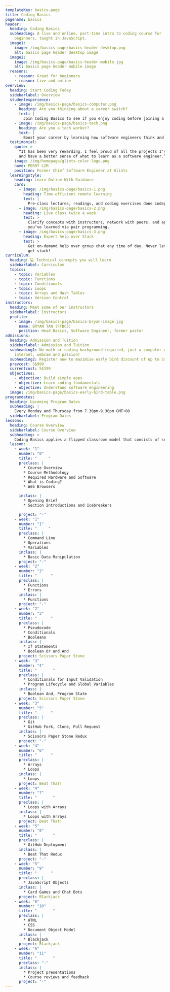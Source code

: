```yaml
---
templateKey: basics-page
title: Coding Basics
pagename: basics
header:
  heading: Coding Basics
  subheading: A live and online, part-time intro to coding course for
    beginners, taught in JavaScript.
  image1:
    image: /img/basics-page/basics-header-desktop.png
    alt: basics page header desktop image
  image2:
    image: /img/basics-page/basics-header-mobile.jpg
    alt: basics page header mobile image
  reasons:
    - reason: Great for beginners
    - reason: Live and online
overview:
  heading: Start Coding Today
  sidebarlabel: Overview
  studentexperience:
    - image: /img/basics-page/basics-computer.png
      heading: Are you thinking about a career switch?
      text: |
        Join Coding Basics to see if you enjoy coding before joining a bootcamp.
    - image: /img/basics-page/basics-tech.png
      heading: Are you a tech worker?
      text: |
        Boost your career by learning how software engineers think and work.
  testimonial:
    quote: >
      “It has been very rewarding. I feel proud of all the projects I've done
      and have a better sense of what to learn as a software engineer.”
    image: /img/homepage/glints-color-logo.png
    name: PERRY LIM
    position: Former Chief Software Engineer at Glints
  learningstyle:
    heading: Learn Online With Guidance
    card:
      - image: /img/basics-page/basics-1.png
        heading: Time-efficient remote learning
        text: |
          Pre-class lectures, readings, and coding exercises done independently.
      - image: /img/basics-page/basics-2.png
        heading: Live class twice a week
        text: >
          Clarify concepts with instructors, network with peers, and apply what
          you’ve learned via pair programming.
      - image: /img/basics-page/basics-3.png
        heading: Expert help over Slack
        text: >
          Get on-demand help over group chat any time of day. Never let yourself
          get stuck!
curriculum:
  heading: 💻 Technical concepts you will learn
  sidebarlabel: Curriculum
  topics:
    - topic: Variables
    - topic: Functions
    - topic: Conditionals
    - topic: Loops
    - topic: Arrays and Hash Tables
    - topic: Version Control
instructors:
  heading: Meet some of our instructors
  sidebarlabel: Instructors
  profile:
    - image: /img/basics-page/basics-bryan-image.jpg
      name: BRYAN TAN (FTBC5)
      position: Head Basics, Software Engineer, former pastor
admissions:
  heading: Admission and Tuition
  sidebarlabel: Admission and Tuition
  subheading1: No math or coding background required, just a computer with
    internet, webcam and passion!
  subheading2: Register now to maximise early bird discount of up to S$40! Discounted price reflected on checkout. Tuition is fully refundable until course admissions deadline.
  prevcost: S$999
  currentcost: S$199
  objectives:
    - objective: Build simple apps
    - objective: Learn coding fundamentals
    - objective: Understand software engineering
  image: /img/basics-page/basics-early-bird-table.png
programdates:
  heading: Upcoming Program Dates
  subheading: |
    Every Monday and Thursday from 7.30pm-9.30pm GMT+08
  sidebarlabel: Program Dates
lessons:
  heading: Course Overview
  sidebarlabel: Course Overview
  subheading: >
    Coding Basics applies a flipped classroom model that consists of self-learning before class and pair exercises during class. Refer to our [course curriculum](https://basics.rocketacademy.co/) for more information.
  lesson:
    - week: "1"
      number: "0"
      title: "     "
      preclass: |
        * Course Overview
        * Course Methodology
        * Required Hardware and Software
        * What is Coding?
        * Web Browsers

      inclass: |
        * Opening Brief
        * Section Introductions and Icebreakers

      project: "-"
    - week: "1"
      number: "1"
      title: "     "
      preclass: |
        * Command Line
        * Operations
        * Variables
      inclass: |
        * Basic Data Manipulation
      project: "-"
    - week: "2"
      number: "2"
      title: "      "
      preclass: |
        * Functions
        * Errors
      inclass: |
        * Functions
      project: "-"
    - week: "2"
      number: "3"
      title: "      "
      preclass: |
        * Pseudocode
        * Conditionals
        * Booleans
      inclass: |
        * If Statements
        * Boolean Or and And
      project: Scissors Paper Stone
    - week: "3"
      number: "4"
      title: "       "
      preclass: |
        * Conditionals for Input Validation
        * Program Lifecycle and Global Variables
      inclass: |
        * Boolean And, Program State
      project: Scissors Paper Stone
    - week: "3"
      number: "5"
      title: "      "
      preclass: |
        * Git
        * GitHub Fork, Clone, Pull Request
      inclass: |
        * Scissors Paper Stone Redux
      project: "-"
    - week: "4"
      number: "6"
      title: "      "
      preclass: |
        * Arrays
        * Loops
      inclass: |
        * Loops
      project: Beat That!
    - week: "4"
      number: "7"
      title: "       "
      preclass: |
        * Loops with Arrays
      inclass: |
        * Loops with Arrays
      project: Beat That!
    - week: "5"
      number: "8"
      title: "       "
      preclass: |
        * GitHub Deployment
      inclass: |
        * Beat That Redux
      project: "-"
    - week: "5"
      number: "9"
      title: "      "
      preclass: |
        * JavaScript Objects
      inclass: |
        * Card Games and Chat Bots
      project: Blackjack
    - week: "6"
      number: "10"
      title: "       "
      preclass: |
        * HTML
        * CSS
        * Document Object Model
      inclass: |
        * Blackjack
      project: Blackjack
    - week: "6"
      number: "11"
      title: "       "
      preclass: "-"
      inclass: |
        * Project presentations
        * Course reviews and feedback
      project: "-"
---
```

